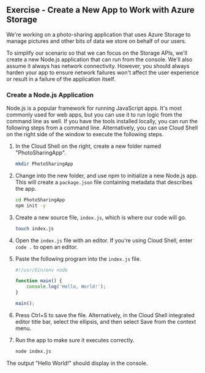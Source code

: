 ## Exercise - Create a New App to Work with Azure Storage 

We're working on a photo-sharing application that uses Azure Storage to manage pictures and other bits of data we store on behalf of our users.

To simplify our scenario so that we can focus on the Storage APIs, we'll create a new Node.js application that can run from the console. We'll also assume it always has network connectivity. However, you should always harden your app to ensure network failures won't affect the user experience or result in a failure of the application itself.

### Create a Node.js Application

Node.js is a popular framework for running JavaScript apps. It's most commonly used for web apps, but you can use it to run logic from the command line as well. If you have the tools installed locally, you can run the following steps from a command line. Alternatively, you can use Cloud Shell on the right side of the window to execute the following steps.

1. In the Cloud Shell on the right, create a new folder named "PhotoSharingApp".

    ```bash
    mkdir PhotoSharingApp
    ```

2. Change into the new folder, and use npm to initialize a new Node.js app. This will create a `package.json` file containing metadata that describes the app.

    ```bash
    cd PhotoSharingApp
    npm init -y
    ```

3. Create a new source file, `index.js`, which is where our code will go.

    ```bash
    touch index.js
    ```

4. Open the `index.js` file with an editor. If you're using Cloud Shell, enter `code .` to open an editor.

5. Paste the following program into the `index.js` file.

    ```javascript
    #!/usr/bin/env node

    function main() {
        console.log('Hello, World!');
    }

    main();
    ```

6. Press Ctrl+S to save the file. Alternatively, in the Cloud Shell integrated editor title bar, select the ellipsis, and then select Save from the context menu.

7. Run the app to make sure it executes correctly.

    ```bash
    node index.js
    ```

The output "Hello World!" should display in the console.

